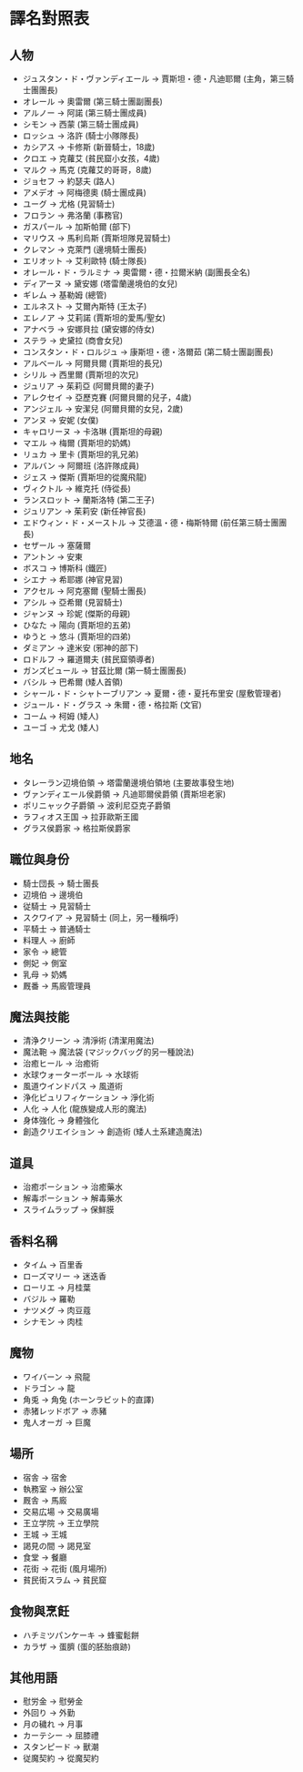 # 譯名對照表

## 人物
- ジュスタン・ド・ヴァンディエール → 賈斯坦・德・凡迪耶爾 (主角，第三騎士團團長)
- オレール → 奧雷爾 (第三騎士團副團長)
- アルノー → 阿諾 (第三騎士團成員)
- シモン → 西蒙 (第三騎士團成員)
- ロッシュ → 洛許 (騎士小隊隊長)
- カシアス → 卡修斯 (新晉騎士，18歲)
- クロエ → 克蘿艾 (貧民窟小女孩，4歲)
- マルク → 馬克 (克蘿艾的哥哥，8歲)
- ジョセフ → 約瑟夫 (路人)
- アメデオ → 阿梅德奧 (騎士團成員)
- ユーグ → 尤格 (見習騎士)
- フロラン → 弗洛蘭 (事務官)
- ガスパール → 加斯帕爾 (部下)
- マリウス → 馬利烏斯 (賈斯坦隊見習騎士)
- クレマン → 克萊門 (邊境騎士團長)
- エリオット → 艾利歐特 (騎士隊長)
- オレール・ド・ラルミナ → 奧雷爾・德・拉爾米納 (副團長全名)
- ディアーヌ → 黛安娜 (塔雷蘭邊境伯的女兒)
- ギレム → 基勒姆 (總管)
- エルネスト → 艾爾內斯特 (王太子)
- エレノア → 艾莉諾 (賈斯坦的愛馬/聖女)
- アナベラ → 安娜貝拉 (黛安娜的侍女)
- ステラ → 史黛拉 (商會女兒)
- コンスタン・ド・ロルジュ → 康斯坦・德・洛爾茹 (第二騎士團副團長)
- アルベール → 阿爾貝爾 (賈斯坦的長兄)
- シリル → 西里爾 (賈斯坦的次兄)
- ジュリア → 茱莉亞 (阿爾貝爾的妻子)
- アレクセイ → 亞歷克賽 (阿爾貝爾的兒子，4歲)
- アンジェル → 安潔兒 (阿爾貝爾的女兒，2歲)
- アンヌ → 安妮 (女僕)
- キャロリーヌ → 卡洛琳 (賈斯坦的母親)
- マエル → 梅爾 (賈斯坦的奶媽)
- リュカ → 里卡 (賈斯坦的乳兄弟)
- アルバン → 阿爾班 (洛許隊成員)
- ジェス → 傑斯 (賈斯坦的從魔飛龍)
- ヴィクトル → 維克托 (侍從長)
- ランスロット → 蘭斯洛特 (第二王子)
- ジュリアン → 茱莉安 (新任神官長)
- エドウィン・ド・メーストル → 艾德溫・德・梅斯特爾 (前任第三騎士團團長)
- セザール → 塞薩爾
- アントン → 安東
- ボスコ → 博斯科 (鐵匠)
- シエナ → 希耶娜 (神官見習)
- アクセル → 阿克塞爾 (聖騎士團長)
- アシル → 亞希爾 (見習騎士)
- ジャンヌ → 珍妮 (傑斯的母親)
- ひなた → 陽向 (賈斯坦的五弟)
- ゆうと → 悠斗 (賈斯坦的四弟)
- ダミアン → 達米安 (邪神的部下)
- ロドルフ → 羅道爾夫 (貧民窟領導者)
- ガンズビュール → 甘茲比爾 (第一騎士團團長)
- バシル → 巴希爾 (矮人首領)
- シャール・ド・シャトーブリアン → 夏爾・德・夏托布里安 (屋敷管理者)
- ジュール・ド・グラス → 朱爾・德・格拉斯 (文官)
- コーム → 柯姆 (矮人)
- ユーゴ → 尤戈 (矮人)

## 地名
- タレーラン辺境伯領 → 塔雷蘭邊境伯領地 (主要故事發生地)
- ヴァンディエール侯爵領 → 凡迪耶爾侯爵領 (賈斯坦老家)
- ポリニャック子爵領 → 波利尼亞克子爵領
- ラフィオス王国 → 拉菲歐斯王國
- グラス侯爵家 → 格拉斯侯爵家

## 職位與身份
- 騎士団長 → 騎士團長
- 辺境伯 → 邊境伯
- 従騎士 → 見習騎士
- スクワイア → 見習騎士 (同上，另一種稱呼)
- 平騎士 → 普通騎士
- 料理人 → 廚師
- 家令 → 總管
- 側妃 → 側室
- 乳母 → 奶媽
- 厩番 → 馬廄管理員

## 魔法與技能
- 清浄クリーン → 清淨術 (清潔用魔法)
- 魔法鞄 → 魔法袋 (マジックバッグ的另一種說法)
- 治癒ヒール → 治癒術
- 水球ウォーターボール → 水球術
- 風道ウインドパス → 風道術
- 浄化ピュリフィケーション → 淨化術
- 人化 → 人化 (龍族變成人形的魔法)
- 身体強化 → 身體強化
- 創造クリエイション → 創造術 (矮人土系建造魔法)

## 道具
- 治癒ポーション → 治癒藥水
- 解毒ポーション → 解毒藥水
- スライムラップ → 保鮮膜

## 香料名稱
- タイム → 百里香
- ローズマリー → 迷迭香
- ローリエ → 月桂葉
- バジル → 羅勒
- ナツメグ → 肉豆蔻
- シナモン → 肉桂

## 魔物
- ワイバーン → 飛龍
- ドラゴン → 龍
- 角兎 → 角兔 (ホーンラビット的直譯)
- 赤猪レッドボア → 赤豬
- 鬼人オーガ → 巨魔

## 場所
- 宿舎 → 宿舍
- 執務室 → 辦公室
- 厩舎 → 馬廄
- 交易広場 → 交易廣場
- 王立学院 → 王立學院
- 王城 → 王城
- 謁見の間 → 謁見室
- 食堂 → 餐廳
- 花街 → 花街 (風月場所)
- 貧民街スラム → 貧民窟

## 食物與烹飪
- ハチミツパンケーキ → 蜂蜜鬆餅
- カラザ → 蛋臍 (蛋的胚胎痕跡)

## 其他用語
- 慰労金 → 慰勞金
- 外回り → 外勤
- 月の穢れ → 月事
- カーテシー → 屈膝禮
- スタンピード → 獸潮
- 従魔契約 → 從魔契約